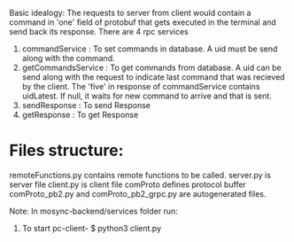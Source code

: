 Basic idealogy:
The requests to server from client would contain a command in 'one' field of protobuf that gets executed in the terminal and send back its response.
There are 4 rpc services
1. commandService : To set commands in database. A uid must be send along with the command.
2. getCommandsService : To get commands from database. A uid can be send along with the request to indicate last command that was recieved by the client. The 'five' in response of commandService contains uidLatest. If null, it waits for new command to arrive and that is sent.
3. sendResponse : To send Response
4. getResponse : To get Response
# Files structure:
remoteFunctions.py contains remote functions to be called.
server.py is server file
client.py is client file
comProto defines protocol buffer
comProto_pb2.py and comProto_pb2_grpc.py are autogenerated files.

Note:
In mosync-backend/services folder run:
1. To start pc-client-
$ python3 client.py


